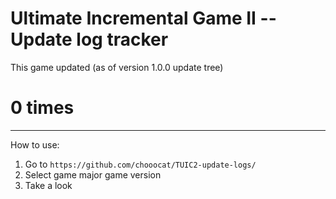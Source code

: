 # Ultimate Incremental Game II -- Update log tracker
This game updated (as of version 1.0.0 update tree)
# 0 times

---------------------------------
How to use:
1. Go to `https://github.com/chooocat/TUIC2-update-logs/`
2. Select game major game version
3. Take a look
